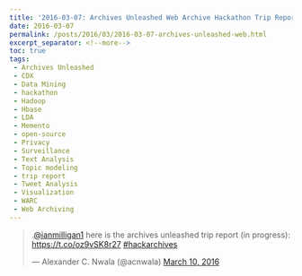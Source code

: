 ```yaml
---
title: '2016-03-07: Archives Unleashed Web Archive Hackathon Trip Report (#hackarchives)'
date: 2016-03-07
permalink: /posts/2016/03/2016-03-07-archives-unleashed-web.html
excerpt_separator: <!--more-->
toc: true
tags:
 - Archives Unleashed 
 - CDX 
 - Data Mining 
 - hackathon 
 - Hadoop 
 - Hbase 
 - LDA 
 - Memento 
 - open-source 
 - Privacy 
 - Surveillance 
 - Text Analysis 
 - Topic modeling 
 - trip report 
 - Tweet Analysis 
 - Visualization 
 - WARC 
 - Web Archiving
---
```


<blockquote class="twitter-tweet"><p lang="en" dir="ltr">.<a href="https://twitter.com/ianmilligan1?ref_src=twsrc%5Etfw">@ianmilligan1</a> here is the archives unleashed trip report (in progress): <a href="https://t.co/oz9vSK8r27">https://t.co/oz9vSK8r27</a> <a href="https://twitter.com/hashtag/hackarchives?src=hash&amp;ref_src=twsrc%5Etfw">#hackarchives</a></p>&mdash; Alexander C. Nwala (@acnwala) <a href="https://twitter.com/acnwala/status/707995498330742784?ref_src=twsrc%5Etfw">March 10, 2016</a></blockquote> <script async src="https://platform.twitter.com/widgets.js" charset="utf-8"></script>